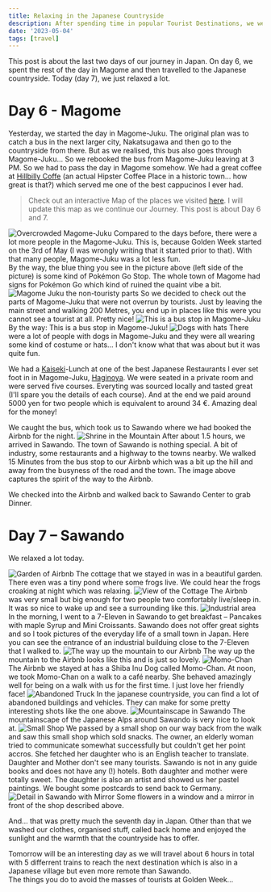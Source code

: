 ```yaml
---
title: Relaxing in the Japanese Countryside
description: After spending time in popular Tourist Destinations, we went to the countryside where not many tourists go.
date: '2023-05-04'
tags: [travel]
---
```


This post is about the last two days of our journey in Japan. On day 6, we spent the rest of the day in Magome and then travelled to the Japanese countryside. Today (day 7), we just relaxed a lot.
# Day 6 - Magome

Yesterday, we started the day in Magome-Juku. The original plan was to catch a bus in the next larger city, Nakatsugawa and then go to the countryside from there. But as we realised, this bus also goes through Magome-Juku… So we rebooked the bus from Magome-Juku leaving at 3 PM. So we had to pass the day in Magome somehow. We had a great coffee at [Hillbilly Coffe](https://www.google.com/maps/place/HillBilly+Coffee+Company/@35.5251473,137.5631691,17z/data=!3m1!4b1!4m6!3m5!1s0x601cb6fd476935ed:0x5b18e4a4d4bb7679!8m2!3d35.525143!4d137.565744!16s%2Fg%2F11dxsvnwbn) (an actual Hipster Coffee Place in a historic town… how great is that?) which served me one of the best cappucinos I ever had.

> Check out an interactive Map of the places we visited [here](https://wanderlog.com/view/ipgoeoyijw/japan-trip/shared). I will update this map as we continue our Journey. This post is about Day 6 and 7.


![Overcrowded Magome-Juku](/images/japan07/2023-05-03_134013_00.JPG)
Compared to the days before, there were a lot more people in the Magome-Juku. This is, because Golden Week started on the 3rd of May (I was wrongly writing that it started prior to that). With that many people, Magome-Juku was a lot less fun.  
By the way, the blue thing you see in the picture above (left side of the picture) is some kind of Pokémon Go Stop. The whole town of Magome had signs for Pokémon Go which kind of ruined the quaint vibe a bit.
![Magome Juku the non-touristy parts](/images/japan07/2023-05-03_105740_00.JPG)
So we decided to check out the parts of Magome-Juku that were not overrun by tourists. Just by leaving the main street and walking 200 Metres, you end up in places like this were you cannot see a tourist at all. Pretty nice!
![This is a bus stop in Magome-Juku](/images/japan07/2023-05-03_105935_00.JPG)
By the way: This is a bus stop in Magome-Juku!
![Dogs with hats](/images/japan07/2023-05-03_135552_00.JPG)
There were a lot of people with dogs in Magome-Juku and they were all wearing some kind of costume or hats… I don't know what that was about but it was quite fun.

We had a [Kaiseki](https://en.wikipedia.org/wiki/Kaiseki)-Lunch at one of the best Japanese Restaurants I ever set foot in in Magome-Juku, [Haginoya](https://www.google.com/maps/place/Haginoya/@35.5239346,137.5650787,20.88z/data=!4m14!1m7!3m6!1s0x601cb6fd476935ed:0x5b18e4a4d4bb7679!2sHillBilly+Coffee+Company!8m2!3d35.525143!4d137.565744!16s%2Fg%2F11dxsvnwbn!3m5!1s0x601cb6e2c93ad075:0x312a253ac85c0bd2!8m2!3d35.5238588!4d137.5653563!16s%2Fg%2F1ttpgzj2). We were seated in a private room and were served five courses. Everyting was sourced locally and tasted great (I'll spare you the details of each course). And at the end we paid around 5000 yen for two people which is equivalent to around 34 €. Amazing deal for the money!

We caught the bus, which took us to Sawando where we had booked the Airbnb for the night.
![Shrine in the Mountain](/images/japan07/2023-05-03_164234_00.JPG)
After about 1.5 hours, we arrived in Sawando. The town of Sawando is nothing special. A bit of industry, some restaurants and a highway to the towns nearby. We walked 15 Minutes from the bus stop to our Airbnb which was a bit up the hill and away from the busyness of the road and the town. The image above captures the spirit of the way to the Airbnb.

We checked into the Airbnb and walked back to Sawando Center to grab Dinner. 

# Day 7 – Sawando
We relaxed a lot today. 

![Garden of Airbnb](/images/japan07/2023-05-04_125233_00.JPG)
The cottage that we stayed in was in a beautiful garden. There even was a tiny pond where some frogs live. We could hear the frogs croaking at night which was relaxing.
![View of the Cottage](/images/japan07/2023-05-04_083101_00.JPG)
The Airbnb was very small but big enough for two people two comfortably live/sleep in. It was so nice to wake up and see a surrounding like this.
![Industrial area](/images/japan07/2023-05-04_084424_00.JPG)
In the morning, I went to a 7-Eleven in Sawando to get breakfast – Pancakes with maple Syrup and Mini Croissants. Sawando does not offer great sights and so I took pictures of the everyday life of a small town in Japan. Here you can see the entrance of an industrial builduing close to the 7-Eleven that I walked to.
![The way up the mountain to our Airbnb](/images/japan07/2023-05-04_090557_00.JPG)
The way up the mountain to the Airbnb looks like this and is just so lovely.
![Momo-Chan](/images/japan07/2023-05-04_113949_00.jpg)
The Airbnb we stayed at has a Shiba Inu Dog called Momo-Chan. At noon, we took Momo-Chan on a walk to a café nearby. She behaved amazingly well for being on a walk with us for the first time. I just love her friendly face!
![Abandoned Truck](/images/japan07/2023-05-04_120827_00.JPG)
In the japanese countryside, you can find a lot of abandoned buildings and vehicles. They can make for some pretty interesting shots like the one above.
![Mountainscape in Sawando](/images/japan07/2023-05-04_121544_00.JPG)
The mountainscape of the Japanese Alps around Sawando is very nice to look at.
![Small Shop](/images/japan07/2023-05-04_121731_00.JPG)
We passed by a small shop on our way back from the walk and saw this small shop which sold snacks. The owner, an elderly woman tried to communicate somewhat successfully but couldn't get her point accros. She fetched her daughter who is an English teacher to translate. Daughter and Mother don't see many tourists. Sawando is not in any guide books and does not have any (!) hotels. Both daughter and mother were totally sweet. The daughter is also an artist and showed us her pastel paintings. We bought some postcards to send back to Germany.
![Detail in Sawando with Mirror](/images/japan07/2023-05-04_122142_00.JPG)
Some flowers in a window and a mirror in front of the shop described above.

And… that was pretty much the seventh day in Japan. Other than that we washed our clothes, organised stuff, called back home and enjoyed the sunlight and the warmth that the countryside has to offer.

Tomorrow will be an interesting day as we will travel about 6 hours in total with 5 differrent trains to reach the next destination which is also in a Japanese village but even more remote than Sawando.  
The things you do to avoid the masses of tourists at Golden Week…